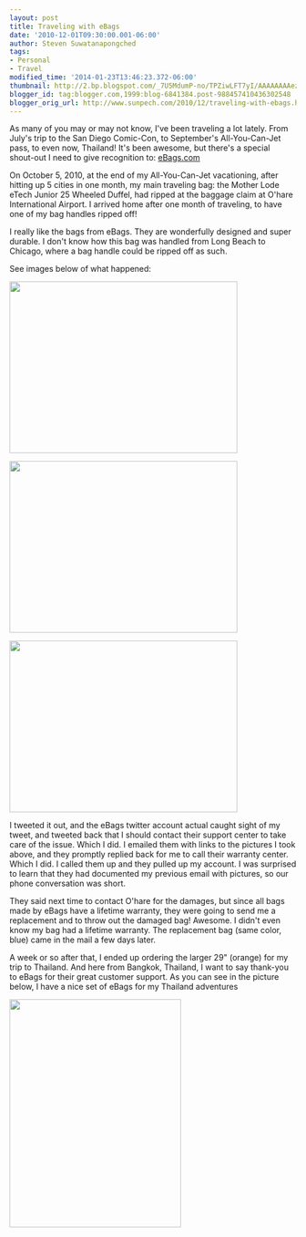 ```yaml
---
layout: post
title: Traveling with eBags
date: '2010-12-01T09:30:00.001-06:00'
author: Steven Suwatanapongched
tags:
- Personal
- Travel
modified_time: '2014-01-23T13:46:23.372-06:00'
thumbnail: http://2.bp.blogspot.com/_7U5MdumP-no/TPZiwLFT7yI/AAAAAAAAezo/5Rj8fo8H0Y0/s72-c/IMG_20101005_164504.jpg
blogger_id: tag:blogger.com,1999:blog-6841384.post-988457410436302548
blogger_orig_url: http://www.sunpech.com/2010/12/traveling-with-ebags.html
---
```


As many of you may or may not know, I've been traveling a lot lately.  From July's trip to the San Diego Comic-Con, to September's All-You-Can-Jet pass, to even now, Thailand!  It's been awesome, but there's a special shout-out I need to give recognition to: <a href="http://www.ebags.com/">eBags.com</a>

On October 5, 2010, at the end of my All-You-Can-Jet vacationing, after hitting up 5 cities in one month, my main traveling bag: the Mother Lode eTech Junior 25 Wheeled Duffel, had ripped at the baggage claim at O'hare International Airport.  I arrived home after one month of traveling, to have one of my bag handles ripped off!

I really like the bags from eBags.  They are wonderfully designed and super durable.  I don't know how this bag was handled from Long Beach to Chicago, where a bag handle could be ripped off as such.

See images below of what happened:

<a href="http://2.bp.blogspot.com/_7U5MdumP-no/TPZiwLFT7yI/AAAAAAAAezo/5Rj8fo8H0Y0/s1600/IMG_20101005_164504.jpg" imageanchor="1"><img border="0" src="http://2.bp.blogspot.com/_7U5MdumP-no/TPZiwLFT7yI/AAAAAAAAezo/5Rj8fo8H0Y0/s400/IMG_20101005_164504.jpg" height="301" width="400" /></a>

<a href="http://2.bp.blogspot.com/_7U5MdumP-no/TPZi4SiJRUI/AAAAAAAAezs/J6U-K8nuvh4/s1600/IMG_20101005_164513.jpg" imageanchor="1"><img border="0" src="http://2.bp.blogspot.com/_7U5MdumP-no/TPZi4SiJRUI/AAAAAAAAezs/J6U-K8nuvh4/s400/IMG_20101005_164513.jpg" height="301" width="400" /></a>

<a href="http://4.bp.blogspot.com/_7U5MdumP-no/TPZi_QZSRpI/AAAAAAAAezw/j81Kv1yffz0/s1600/IMG_20101005_164527.jpg" imageanchor="1"><img border="0" src="http://4.bp.blogspot.com/_7U5MdumP-no/TPZi_QZSRpI/AAAAAAAAezw/j81Kv1yffz0/s400/IMG_20101005_164527.jpg" height="301" width="400" /></a>

I tweeted it out, and the eBags twitter account actual caught sight of my tweet, and tweeted back that I should contact their support center to take care of the issue.  Which I did.  I emailed them with links to the pictures I took above, and they promptly replied back for me to call their warranty center.  Which I did.  I called them up and they pulled up my account.  I was surprised to learn that they had documented my previous email with pictures, so our phone conversation was short. 

They said next time to contact O'hare for the damages, but since all bags made by eBags have a lifetime warranty, they were going to send me a replacement and to throw out the damaged bag!  Awesome.  I didn't even know my bag had a lifetime warranty.  The replacement bag (same color, blue) came in the mail a few days later.

A week or so after that, I ended up ordering the larger 29" (orange) for my trip to Thailand.  And here from Bangkok, Thailand, I want to say thank-you to eBags for their great customer support.  As you can see in the picture below, I have a nice set of eBags for my Thailand adventures

<a href="http://3.bp.blogspot.com/_7U5MdumP-no/TPZjHudQV1I/AAAAAAAAez0/mb9JZfTmnYY/s1600/IMG_20101107_090206.jpg" imageanchor="1"><img border="0" src="http://3.bp.blogspot.com/_7U5MdumP-no/TPZjHudQV1I/AAAAAAAAez0/mb9JZfTmnYY/s400/IMG_20101107_090206.jpg" height="400" width="301" /></a>

